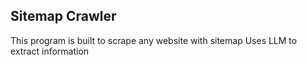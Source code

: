 ## Sitemap Crawler
This program is built to scrape any website with sitemap 
Uses LLM to extract information
